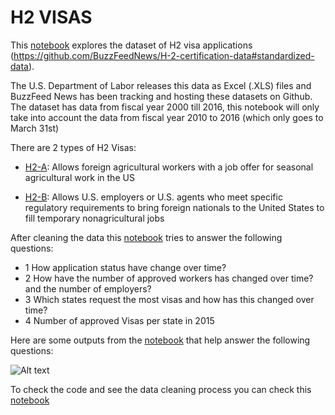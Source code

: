 # H2 VISAS

This [notebook](https://github.com/nachocarracedo/portfolio/blob/master/H2_Visas/h2_visas_analysis.ipynb) explores the dataset of H2 visa applications (https://github.com/BuzzFeedNews/H-2-certification-data#standardized-data). 

The U.S. Department of Labor releases this data as Excel (.XLS) files and BuzzFeed News has been tracking and hosting these datasets on Github. The dataset has data from fiscal year 2000 till 2016, this notebook will only take into account the data from fiscal year 2010 to 2016 (which only goes to March 31st)

There are 2 types of H2 Visas:

* [H2-A](https://www.uscis.gov/working-united-states/temporary-workers/h-2a-temporary-agricultural-workers): Allows foreign agricultural workers with a job offer for seasonal agricultural work in the US 

* [H2-B](https://www.uscis.gov/working-united-states/temporary-workers/h-2b-temporary-non-agricultural-workers): Allows U.S. employers or U.S. agents who meet specific regulatory requirements to bring foreign nationals to the United States to fill temporary nonagricultural jobs

After cleaning the data this [notebook](https://github.com/nachocarracedo/portfolio/blob/master/H2_Visas/h2_visas_analysis.ipynb) tries to answer the following questions:

* 1 How application status have change over time?
* 2 How have the number of approved workers has changed  over time? and the number of employers?
* 3 Which states request the most visas and how has this changed over time?
* 4 Number of approved Visas per state in 2015 

Here are some outputs from the [notebook](https://github.com/nachocarracedo/portfolio/blob/master/H2_Visas/h2_visas_analysis.ipynb) that help answer the following questions:

![Alt text](/viz_example.png?raw=true)

To check the code and see the data cleaning process you can check this [notebook](https://github.com/nachocarracedo/portfolio/blob/master/H2_Visas/h2_visas_analysis.ipynb)